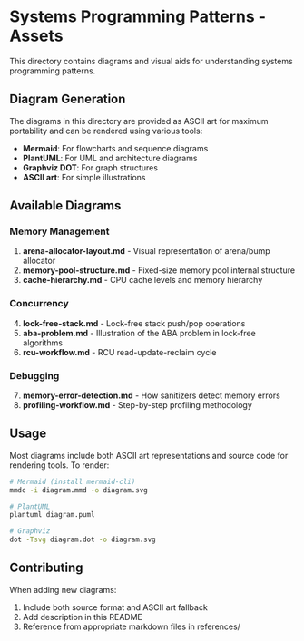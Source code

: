 # Systems Programming Patterns - Assets

This directory contains diagrams and visual aids for understanding systems programming patterns.

## Diagram Generation

The diagrams in this directory are provided as ASCII art for maximum portability and can be rendered using various tools:

- **Mermaid**: For flowcharts and sequence diagrams
- **PlantUML**: For UML and architecture diagrams
- **Graphviz DOT**: For graph structures
- **ASCII art**: For simple illustrations

## Available Diagrams

### Memory Management

1. **arena-allocator-layout.md** - Visual representation of arena/bump allocator
2. **memory-pool-structure.md** - Fixed-size memory pool internal structure
3. **cache-hierarchy.md** - CPU cache levels and memory hierarchy

### Concurrency

4. **lock-free-stack.md** - Lock-free stack push/pop operations
5. **aba-problem.md** - Illustration of the ABA problem in lock-free algorithms
6. **rcu-workflow.md** - RCU read-update-reclaim cycle

### Debugging

7. **memory-error-detection.md** - How sanitizers detect memory errors
8. **profiling-workflow.md** - Step-by-step profiling methodology

## Usage

Most diagrams include both ASCII art representations and source code for rendering tools. To render:

```bash
# Mermaid (install mermaid-cli)
mmdc -i diagram.mmd -o diagram.svg

# PlantUML
plantuml diagram.puml

# Graphviz
dot -Tsvg diagram.dot -o diagram.svg
```

## Contributing

When adding new diagrams:
1. Include both source format and ASCII art fallback
2. Add description in this README
3. Reference from appropriate markdown files in references/
